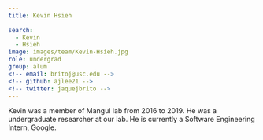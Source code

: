```yaml
---
title: Kevin Hsieh
 
search:
  - Kevin
  - Hsieh
image: images/team/Kevin-Hsieh.jpg
role: undergrad
group: alum
<!-- email: britoj@usc.edu -->
<!-- github: ajlee21 -->
<!-- twitter: jaquejbrito -->
---
```


Kevin was a member of Mangul lab from 2016 to 2019. He was a undergraduate researcher at our lab. He is currently a Software Engineering Intern, Google.
